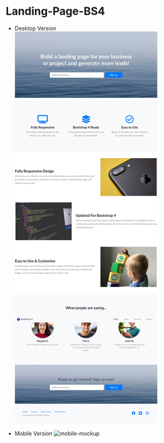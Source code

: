 # Landing-Page-BS4
 
* Desktop Version
  ![desktop-mockup](Desktop.jpg)

* Mobile Version
  ![mobile-mockup](Mobile.jpg)
